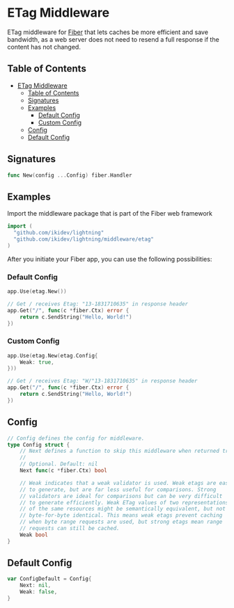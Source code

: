 # ETag Middleware

ETag middleware for [Fiber](https://github.com/gofiber/fiber) that lets caches be more efficient and save bandwidth, as a web server does not need to resend a full response if the content has not changed.

## Table of Contents

- [ETag Middleware](#etag-middleware)
	- [Table of Contents](#table-of-contents)
	- [Signatures](#signatures)
	- [Examples](#examples)
		- [Default Config](#default-config)
		- [Custom Config](#custom-config)
	- [Config](#config)
	- [Default Config](#default-config-2)

## Signatures

```go
func New(config ...Config) fiber.Handler
```

## Examples

Import the middleware package that is part of the Fiber web framework

```go
import (
  "github.com/ikidev/lightning"
  "github.com/ikidev/lightning/middleware/etag"
)
```

After you initiate your Fiber app, you can use the following possibilities:

### Default Config

```go
app.Use(etag.New())

// Get / receives Etag: "13-1831710635" in response header
app.Get("/", func(c *fiber.Ctx) error {
	return c.SendString("Hello, World!")
})
```

### Custom Config

```go
app.Use(etag.New(etag.Config{
    Weak: true,
}))

// Get / receives Etag: "W/"13-1831710635" in response header
app.Get("/", func(c *fiber.Ctx) error {
	return c.SendString("Hello, World!")
})
```

## Config

```go
// Config defines the config for middleware.
type Config struct {
	// Next defines a function to skip this middleware when returned true.
	//
	// Optional. Default: nil
	Next func(c *fiber.Ctx) bool

	// Weak indicates that a weak validator is used. Weak etags are easy
	// to generate, but are far less useful for comparisons. Strong
	// validators are ideal for comparisons but can be very difficult
	// to generate efficiently. Weak ETag values of two representations
	// of the same resources might be semantically equivalent, but not
	// byte-for-byte identical. This means weak etags prevent caching
	// when byte range requests are used, but strong etags mean range
	// requests can still be cached.
	Weak bool
}
```

## Default Config

```go
var ConfigDefault = Config{
	Next: nil,
	Weak: false,
}
```
